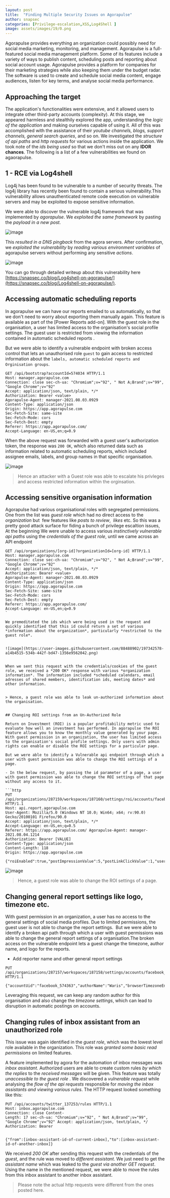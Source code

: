 ```yaml
---
layout: post
title:  "Finding Multiple Security Issues on Agorapulse"
author: snapsec
categories: [Privilege-escalation,XSS,Log4Shell ]
image: assets/images/19/0.png
---
```






Agorapulse provides everything an organization could possibly need for social media marketing, monitoring, and management. Agorapulse is a full-featured social media management platform. Some of its features include a variety of ways to publish content, scheduling posts and reporting about social account usage. Agorapulse provides a platform for companies for their marketing strategies while also keeping them under the budget radar. The software is used to create and schedule social media content, engage audiences, listen for key terms, and analyse social media performance.


## Approaching the target

The application's functionalities were extensive, and it allowed users to integrate other third-party accounts (complexity). At this stage, we appeared harmless and stealthily explored the app, understanding the *logic of the application* and making ourselves capable of using it. All of this was accomplished with the assistance of their *youtube channels, blogs, support channels, general search queries*, and so on. We investigated the *structure of api paths* and *http requests* for various actions inside the application. We took note of the *ids being used* so that we don't miss out on any **IDOR chances**. The following is a list of a few vulnerabilities we found on agaorapulse.




## 1 - RCE via Log4shell

Log4j has been found to be vulnerable to a number of security threats. The log4j library has recently been found to contain a serious vulnerability.This vulnerability allows unauthenticated remote code execution on vulnerable servers and may be exploited to expose sensitive information.

We were able to discover the vulnerable log4j framework that was implemented by *agorapulse*. We *exploited the same framework* by pasting the *payload in a new post*.

![image](https://user-images.githubusercontent.com/88488902/196965064-21210527-1944-4644-9794-0c679ba73c22.png)


This *resulted in a DNS pingback* from the agora servers. After confirmation, we *exploited the vulnerability* by *reading various environment variables* of agorapulse servers without performing any sensitive *actions*. 


![image](https://user-images.githubusercontent.com/88488902/196965165-a77a7a2c-4c32-44d3-b90c-4e81296cdb1c.png)


You can go through detailed writeup about this vulnerability here [https://snapsec.co/blog/Log4shell-on-agorapulse/](https://snapsec.co/blog/Log4shell-on-agorapulse/).

## Accessing automatic scheduling reports

In agorapulse we can have our reports emailed to us automatically, so that we don't need to worry about exporting them manually again. This feature is available as part of the [Power Reports add-on].
With the guest role in the organisation, a user has limited access to the organisation's social profile settings. The guest user is restricted from viewing the information contained in automatic scheduled reports .

But we were able to identify a vulnerable endpoint with broken access control that lets an unauthorised role `guest` to gain access to restricted information about the `labels, automatic scheduled reports and Orginisation groups`.

```http
GET /api/bootstrap?accountId=574034 HTTP/1.1 
Host: manager.agorapulse.com 
Connection: close sec-ch-ua: "Chromium";v="92", " Not A;Brand";v="99", "Google Chrome";v="92" 
Accept: application/json, text/plain, */* 
Authorization: Bearer <value> 
Agorapulse-Agent: manager-2021.08.03.0929 
Content-Type: application/json 
Origin: https://app.agorapulse.com 
Sec-Fetch-Site: same-site 
Sec-Fetch-Mode: cors 
Sec-Fetch-Dest: empty 
Referer: https://app.agorapulse.com/ 
Accept-Language: en-US,en;q=0.9

```
When the above request was forwarded with a guest user's authorization token, the response was `200 OK`, which also returned data such as information related to automatic scheduling reports, which included assignee emails, labels, and group names in that specific organisation.


![image](https://user-images.githubusercontent.com/88488902/197342406-63ab17e9-faa6-42c4-b54e-391998c60209.png)

> Hence an attacker with a Guest role was able to escalate his privleges and access restricted information within the orginsation.

##  Accessing sensitive organisation information

Agorapulse had various organisational roles with segregated permissions. One from the list was *guest role* which had no direct access to the *organization* but  few features like *posts to review*,  *likes* etc. So this was a pretty good attack surface for fiding a bunch of privilege escaltion issues, At the beginning We were unable to access various *instinctively vulnerable api paths* using the *credentials of the guest role*, until we came across an API endpoint 

```http
GET /api/organizations/[org-id]?organizationId=[org-id] HTTP/1.1
Host: manager.agorapulse.com 
Connection: close sec-ch-ua: "Chromium";v="92", " Not A;Brand";v="99", "Google Chrome";v="92" 
Accept: application/json, text/plain, */* 
Authorization: Bearer <value> 
Agorapulse-Agent: manager-2021.08.03.0929 
Content-Type: application/json 
Origin: https://app.agorapulse.com 
Sec-Fetch-Site: same-site 
Sec-Fetch-Mode: cors 
Sec-Fetch-Dest: empty 
Referer: https://app.agorapulse.com/ 
Accept-Language: en-US,en;q=0.9
` 

We premeditated the ids which were being used in the request and quickly identified that this id could return a set of various *information about the organization*, particularly *restricted to the guest role*.  


![image](https://user-images.githubusercontent.com/88488902/197342578-a14b4515-534b-442f-bd47-1356e9562042.png)


When we sent this request with the credentials/cookies of the guest role, we received a *200 OK* response with various *organization information*. The information included *scheduled calendars, email adresses of shared members, identification ids, meeting dates* and other information.


> Hence, a guest role was able to leak un-authorized information about the organisation.


## Changing ROI settings from an Un-Authorized Role

Return on Investment (ROI) is a popular profitability metric used to evaluate how well an investment has performed. In agorapulse the ROI feature allows you to know the monthly value generated by your page.
With guest permission in an organization, the user has limited access to the organisation's social profile settings. Only users with admin rights can enable or disable the ROI settings for a particular page.

But we were able to identify a Vulnerable api endpoint through which a user with guest permission was able to change the ROI settings of a page.

- In the below request, by passing the id parameter of a page, a user with guest permission was able to change the ROI settings of that page without any access to it.

```http
PUT /api/organizations/287159/workspaces/187160/settings/roi/accounts/facebook_574024 HTTP/1.1 
Host: api.report.agorapulse.com
User-Agent: Mozilla/5.0 (Windows NT 10.0; Win64; x64; rv:90.0) Gecko/20100101 Firefox/90.0 
Accept: application/json, text/plain, */* 
Accept-Language: en-US,en;q=0.5 
Referer: https://app.agorapulse.com/ Agorapulse-Agent: manager-2021.08.04.1214 
Authorization: Bearer [VALUE]
Content-Type: application/json 
Content-Length: 118 
Origin: https://app.agorapulse.com 

{"roiEnabled":true,"postImpressionValue":5,"postLinkClickValue":1,"userEngagedValue":1,"accountUid":"facebook_574024"}
```

![image](https://user-images.githubusercontent.com/88488902/197342689-59d607b0-c473-45ee-8f72-f7755c8bdeb7.png)


> Hence, a guest role was able to change the ROI settings of a page.


## Changing general report settings like logo, timezone etc.

With guest permission in an organization, a user has no access to the general settings of social media profiles. Due to limited permissions, the guest user is not able to change the report settings. 
But we were able to identify a broken api path through which a user with guest permissions was able to change the general report settings of a organisation.The broken access on the vulnerable endpoint lets a guest change the timezone, author name, and logo for the reports.

- Add reporter name and other general report settings


```http
PUT /api/organizations/287157/workspaces/187158/settings/accounts/facebook_574363 HTTP/1.1

{"accountUid":"facebook_574363","authorName":"Waris","browserTimezoneEnabled":true,"locale":"en","timezone":"Asia/Calcutta"}
```

Leveraging this request, we can keep any random author for this organisation and also change the *timezone settings*, which can lead to disruption in automatic postings on accounts.


## Changing rules of inbox assistant from an unauthorized role

This issue was again identified in the *guest role*, which was the lowest level role available in the organization. This role was *granted some basic read permissions* on limited features.

A feature implemented by agora for the automation of inbox messages was *inbox assistant*. Authorized users are able to create custom rules *by which the replies* to the *received messages* will be given. This feature was totally *unaccessible to the guest role* . We discovered a *vulnerable request* while analysing the *flow of the api requests* responsible for *moving the inbox assistants and viewing various rules*. The HTTP request looked something like this:

```http
PUT /api/accounts/twitter_137253/rules HTTP/1.1 
Host: inbox.agorapulse.com 
Connection: close Content-
Length: 17 sec-ch-ua: "Chromium";v="92", " Not A;Brand";v="99", "Google Chrome";v="92" Accept: application/json, text/plain, */ 
Authorization: Bearer


{"from":[inbox-assistant-id-of-current-inbox],"to":[inbox-assistant-id-of-another-inbox]}
```

We received _200 OK_ after sending this request with the credentials of the *guest*, and the rule was moved to *different assistant*. We just need to get the *assistant name* which was leaked to the *guest via another GET request*. Using the name in the mentioned request, we were able to move the rules from this inbox assistant to another inbox assistant.

> Please note the actual http requests were different from the ones posted here.
